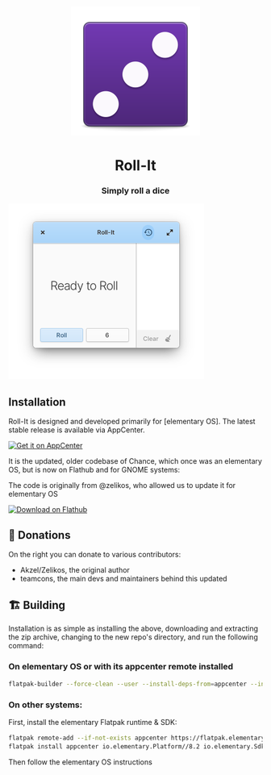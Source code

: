 
<div align="center">
  <img alt="An icon representing a six-sided dice, showing a three" src="data/icons/128.svg" />
  <h1>Roll-It</h1>
  <h3>Simply roll a dice</h3>
</div>

<span align="center"> <img class="center" src="https://github.com/ellie-commons/rollit/blob/main/data/screenshots/screenshot1.png" alt="A screenshot of a window displaying a dice result and a history of past rolls"></span>
</div>

## Installation

Roll-It is designed and developed primarily for [elementary OS]. The latest stable release is available via AppCenter.

[![Get it on AppCenter](https://appcenter.elementary.io/badge.svg?new)](https://appcenter.elementary.io/io.github.ellie_commons.rollit) 


It is the updated, older codebase of Chance, which once was an elementary OS, but is now on Flathub and for GNOME systems:

The code is originally from @zelikos, who allowed us to update it for elementary OS

[<img src="https://flathub.org/assets/badges/flathub-badge-en.svg" width="160" alt="Download on Flathub">](https://flathub.org/apps/dev.zelikos.rollit)

## 💝 Donations

On the right you can donate to various contributors:
 - Akzel/Zelikos, the original author
 - teamcons, the main devs and maintainers behind this updated


## 🏗️ Building

Installation is as simple as installing the above, downloading and extracting the zip archive, changing to the new repo's directory,
and run the following command:

### On elementary OS or with its appcenter remote installed

```bash
flatpak-builder --force-clean --user --install-deps-from=appcenter --install builddir ./io.github.ellie_commons.rollit.yml
```

### On other systems:

First, install the elementary Flatpak runtime & SDK:

```bash
flatpak remote-add --if-not-exists appcenter https://flatpak.elementary.io/repo.flatpakrepo
flatpak install appcenter io.elementary.Platform//8.2 io.elementary.Sdk//8.2
```

Then follow the elementary OS instructions